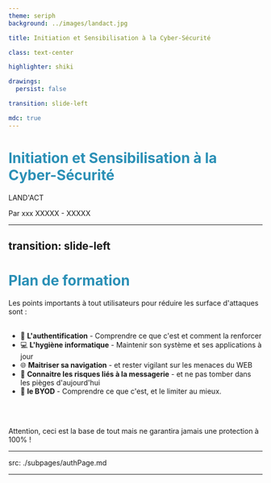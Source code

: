 ```yaml
---
theme: seriph
background: ../images/landact.jpg

title: Initiation et Sensibilisation à la Cyber-Sécurité

class: text-center

highlighter: shiki

drawings:
  persist: false

transition: slide-left

mdc: true
---
```


# Initiation et Sensibilisation à la Cyber-Sécurité

LAND'ACT

<div class="pt-12">
  <span @click="$slidev.nav.next" class="px-2 py-1 rounded cursor-pointer" hover="bg-white bg-opacity-10">
    Par xxx XXXXX - XXXXX</span>
</div>

<div class="abs-br m-6 flex gap-2">
  <a href="https://github.com/YehneeN" target="_blank" alt="My_GitHub" title="YehneeN"
    class="text-xl slidev-icon-btn opacity-50 !border-none !hover:text-white">
    <carbon-logo-github />
  </a>
</div>

<!--
A l'ère de la révolution numérique dans laquelle nous sommes ; la cybersécurité est devenue un enjeu central pour les organisations de toutes tailles.
Les risques et menaces sont de plus en plus sophistiqués et peuvent être la cause de dommages importants : financiers, juridiques ou réputationnels.
Aujourd'hui dans prêt de 80% des cas, les problèmes de sécurité proviennent d'erreur humaine. (Brain Hacking)

C'est pour cette raison que cette Sensibilisation est une nécessite de premier ordre en 2024.

Cette présentation par acculturation aura pour but de casser certaines de vos croyances et de vous donner des conseils quant aux best practices à connaitre.
-->

---
transition: slide-left
---

# Plan de formation

Les points importants à tout utilisateurs pour réduire les surface d'attaques sont :
<br>
<br>
- 🔐 **L'authentification** - Comprendre ce que c'est et comment la renforcer
- 💻 **L'hygiène informatique** - Maintenir son système et ses applications à jour
- 🌐 **Maitriser sa navigation** - et rester vigilant sur les menaces du WEB
- 📧 **Connaitre les risques liés à la messagerie** - et ne pas tomber dans les pièges d'aujourd'hui
- 📵 **le BYOD** - Comprendre ce que c'est, et le limiter au mieux.
<br>
<br>

Attention, ceci est la base de tout mais ne garantira jamais une protection à 100% !


<!--

-->

<style>
h1 {
  color: #2B90B6;
}
</style>

<!--

-->



---
src: ./subpages/authPage.md

---

